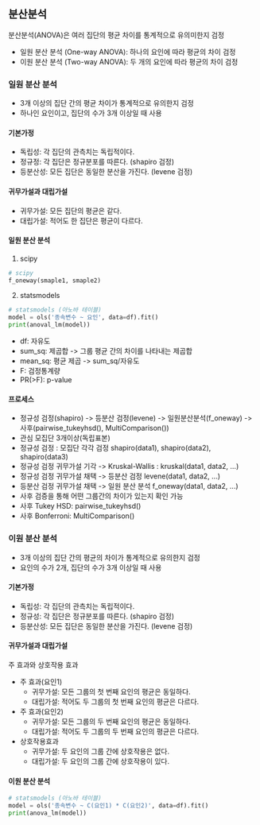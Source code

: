 ## 분산분석

분산분석(ANOVA)은 여러 집단의 평균 차이를 통계적으로 유의미한지 검정

- 일원 분산 분석 (One-way ANOVA): 하나의 요인에 따라 평균의 차이 검정
- 이원 분산 분석 (Two-way ANOVA): 두 개의 요인에 따라 평균의 차이 검정

### 일원 분산 분석

- 3개 이상의 집단 간의 평균 차이가 통계적으로 유의한지 검정
- 하나인 요인이고, 집단의 수가 3개 이상일 때 사용

#### 기본가정

- 독립성: 각 집단의 관측치는 독립적이다.
- 정규정: 각 집단은 정규분포를 따른다. (shapiro 검정)
- 등분산성: 모든 집단은 동일한 분산을 가진다. (levene 검정)

#### 귀무가설과 대립가설

- 귀무가설: 모든 집단의 평균은 같다.
- 대립가설: 적어도 한 집단은 평균이 다르다.

#### 일원 분산 분석

1. scipy

```python
# scipy
f_oneway(smaple1, smaple2)
```

2. statsmodels

```python
# statsmodels (아노바 테이블)
model = ols('종속변수 ~ 요인', data=df).fit()
print(anoval_lm(model))
```

- df: 자유도
- sum_sq: 제곱합 -> 그룹 평균 간의 차이를 나타내는 제곱합
- mean_sq: 평균 제곱 -> sum_sq/자유도
- F: 검정통계량
- PR(>F): p-value

#### 프로세스

- 정규성 검정(shapiro) -> 등분산 검정(levene) -> 일원분산분석(f_oneway) -> 사후(pairwise_tukeyhsd(), MultiComparison())
- 관심 모집단 3개이상(독립표본)
- 정규성 검정 : 모집단 각각 검정 shapiro(data1), shapiro(data2), shapiro(data3)
- 정규성 검정 귀무가설 기각 -> Kruskal-Wallis : kruskal(data1, data2, ...)
- 정규성 검정 귀무가설 채택 -> 등분산 검정 levene(data1, data2, ...)
- 등분산 검정 귀무가설 채택 -> 일원 분산 분석 f_oneway(data1, data2, ...)
- 사후 검증을 통해 어떤 그룹간의 차이가 있는지 확인 가능
- 사후 Tukey HSD: pairwise_tukeyhsd()
- 사후 Bonferroni: MultiComparison()

### 이원 분산 분석

- 3개 이상의 집단 간의 평균의 차이가 통계적으로 유의한지 검정
- 요인의 수가 2개, 집단의 수가 3개 이상일 때 사용

#### 기본가정

- 독립성: 각 집단의 관측치는 독립적이다.
- 정규성: 각 집단은 정규분포를 따른다. (shapiro 검정)
- 등분산성: 모든 집단은 동일한 분산을 가진다. (levene 검정)

#### 귀무가설과 대립가설

주 효과와 상호작용 효과

- 주 효과(요인1)
  - 귀무가설: 모든 그룹의 첫 번째 요인의 평균은 동일하다.
  - 대립가설: 적어도 두 그룹의 첫 번째 요인의 평균은 다르다.
- 주 효과(요인2)
  - 귀무가설: 모든 그룹의 두 번째 요인의 평균은 동일하다.
  - 대립가설: 적어도 두 그룹의 두 번째 요인의 평균은 다르다.
- 상호작용효과
  - 귀무가설: 두 요인의 그룹 간에 상호작용은 없다.
  - 대립가설: 두 요인의 그룹 간에 상호작용이 있다.

#### 이원 분산 분석

```python
# statsmodels (아노바 테이블)
model = ols('종속변수 ~ C(요인1) * C(요인2)', data=df).fit()
print(anova_lm(model))
```
